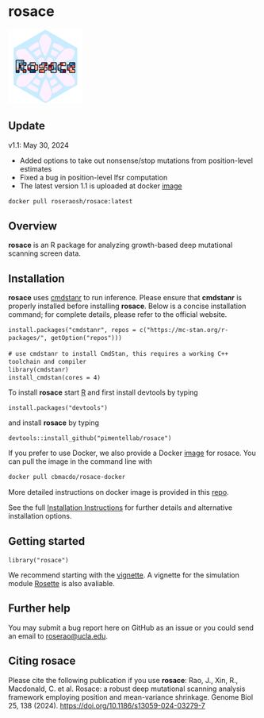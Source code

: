 # rosace

<p align="left">
  <img src="man/figures/rosace_logo.png" width="150">
</p>

## Update

v1.1: May 30, 2024
- Added options to take out nonsense/stop mutations from position-level estimates
- Fixed a bug in position-level lfsr computation 
- The latest version 1.1 is uploaded at docker [image](https://hub.docker.com/r/roseraosh/rosace)
```sh
docker pull roseraosh/rosace:latest
```

## Overview

__rosace__ is an R package for analyzing growth-based deep mutational scanning screen data.  

## Installation

__rosace__ uses [cmdstanr](https://mc-stan.org/cmdstanr/) to run inference. Please ensure that __cmdstanr__ is properly installed before installing __rosace__. Below is a concise installation command; for complete details, please refer to the official website. 
```{r eval=FALSE}
install.packages("cmdstanr", repos = c("https://mc-stan.org/r-packages/", getOption("repos")))

# use cmdstanr to install CmdStan, this requires a working C++ toolchain and compiler
library(cmdstanr)
install_cmdstan(cores = 4)
```

To install __rosace__ start [R](https://www.r-project.org) and first install devtools by typing
```{r eval=FALSE}
install.packages("devtools")
```

and install __rosace__ by typing
```{r eval=FALSE}
devtools::install_github("pimentellab/rosace")
```

If you prefer to use Docker, we also provide a Docker [image](https://hub.docker.com/r/cbmacdo/rosace-docker) for rosace. You can pull the image in the command line with
```sh
docker pull cbmacdo/rosace-docker
```
More detailed instructions on docker image is provided in this [repo](https://github.com/odcambc/rosace-docker). 

See the full [Installation Instructions](vignettes/installation_instructions.Rmd) for further details and alternative installation options.

## Getting started

```{r eval=FALSE}
library("rosace")
```

We recommend starting with the [vignette](https://pimentellab.github.io/rosace/doc/intro_rosace.html). A vignette for the simulation module [Rosette](vignettes/rosette_simulation.Rmd) is also avaliable.

## Further help

You may submit a bug report here on GitHub as an issue or you could send an email to roserao@ucla.edu.

## Citing rosace

Please cite the following publication if you use __rosace__: Rao, J., Xin, R., Macdonald, C. et al. Rosace: a robust deep mutational scanning analysis framework employing position and mean-variance shrinkage. Genome Biol 25, 138 (2024). https://doi.org/10.1186/s13059-024-03279-7

